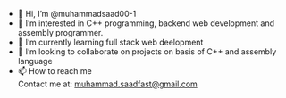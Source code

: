 - 👋 Hi, I’m @muhammadsaad00-1
- 👀 I’m interested in C++ programming, backend web development and assembly programmer.
- 🌱 I’m currently learning full stack web deelopment
- 💞️ I’m looking to collaborate on projects on basis of C++ and assembly language
- 📫 How to reach me  
Contact me at: muhammad.saadfast@gmail.com

